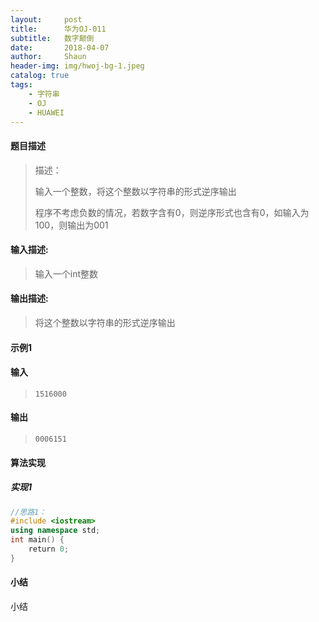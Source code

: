 ```yaml
---
layout:     post
title:      华为OJ-011
subtitle:   数字颠倒
date:       2018-04-07
author:     Shaun
header-img: img/hwoj-bg-1.jpeg
catalog: true
tags:
    - 字符串
    - OJ
    - HUAWEI
---
```



#### 题目描述

> 描述：
>
> 输入一个整数，将这个整数以字符串的形式逆序输出
>
> 程序不考虑负数的情况，若数字含有0，则逆序形式也含有0，如输入为100，则输出为001

#### 输入描述:

> 输入一个int整数

#### 输出描述:

> 将这个整数以字符串的形式逆序输出

#### 示例1

#### 输入

> ```
> 1516000
> ```

#### 输出

> ```
> 0006151
> ```



#### 算法实现



##### 实现1

```C++
//思路1：
#include <iostream>
using namespace std;
int main() {
    return 0;
}
```




#### 小结

小结






